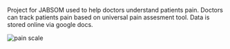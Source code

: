 Project for JABSOM used to help doctors understand patients pain.
Doctors can track patients pain based on universal pain assesment tool. Data is stored online via google docs. 

![pain scale](https://github.com/lsoriano808/fluffy/blob/master/Pain-Scale-Wong-Baker.jpg)

